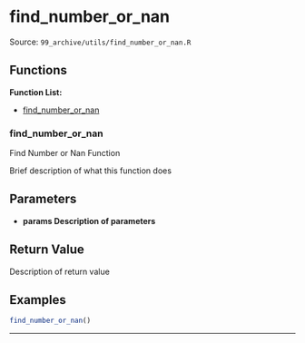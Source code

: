 # find_number_or_nan

Source: `99_archive/utils/find_number_or_nan.R`

## Functions

**Function List:**
- [find_number_or_nan](#find-number-or-nan)

### find_number_or_nan

Find Number or Nan Function

Brief description of what this function does


## Parameters

- **params Description of parameters**

## Return Value

Description of return value


## Examples

```r
find_number_or_nan()
```

---

